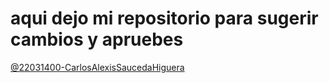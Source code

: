# aqui dejo mi repositorio para sugerir cambios y apruebes

[@22031400-CarlosAlexisSaucedaHiguera](https://github.com/22031400-CarlosAlexisSaucedaHiguera)